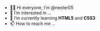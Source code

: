 - 👋👋 Hi everyone, I’m @nexter05
- 👀 I’m interested in ...
- 🌱 I’m currently learning <b>HTML5</b> and <b>CSS3</b>
- 📫 How to reach me ...

<!---
nexter05/nexter05 is a ✨ special ✨ repository because its `README.md` (this file) appears on your GitHub profile.
You can click the Preview link to take a look at your changes.
--->
